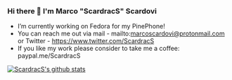 ### Hi there 👋 I'm Marco "ScardracS" Scardovi

 - I’m currently working on Fedora for my PinePhone!
 - You can reach me out via mail - mailto:marcoscardovi@protonmail.com or Twitter - https://www.twitter.com/ScardracS
 - If you like my work please consider to take me a coffee: paypal.me/ScardracS
 
[![ScardracS's github stats](https://github-readme-stats.vercel.app/api?username=ScardracS)](https://github.com/ScardracS/github-readme-stats)
<!--
**ScardracS/ScardracS** is a ✨ _special_ ✨ repository because its `README.md` (this file) appears on your GitHub profile.

Here are some ideas to get you started:

- 🔭 I’m currently working on ...
- 🌱 I’m currently learning ...
- 👯 I’m looking to collaborate on ...
- 🤔 I’m looking for help with ...
- 💬 Ask me about ...
- 📫 How to reach me: ...
- 😄 Pronouns: ...
- ⚡ Fun fact: ...
-->

